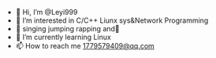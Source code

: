- 👋 Hi, I’m @Leyi999
- 👀 I’m interested in C/C++ Liunx sys&Network Programming
- 🐔 singing jumping rapping and🏀
- 🌱 I’m currently learning Linux
- 📫 How to reach me 1779579409@qq.com

<!---
Leyi999/Leyi999 is a ✨ special ✨ repository because its `README.md` (this file) appears on your GitHub profile.
You can click the Preview link to take a look at your changes.
--->
